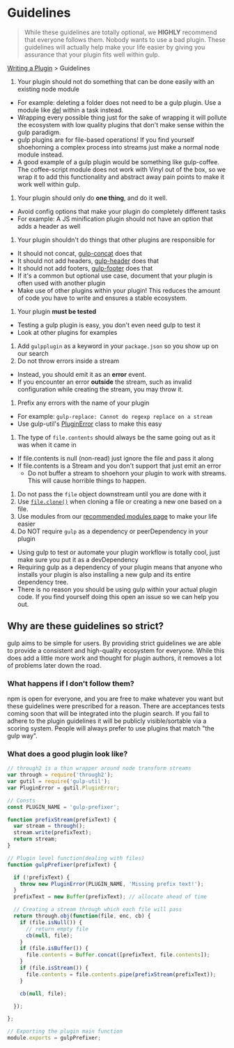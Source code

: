 # Guidelines

> While these guidelines are totally optional, we **HIGHLY** recommend that everyone follows them. Nobody wants to use a bad plugin. These guidelines will actually help make your life easier by giving you assurance that your plugin fits well within gulp.

[Writing a Plugin](README.md) > Guidelines

1. Your plugin should not do something that can be done easily with an existing node module
  - For example: deleting a folder does not need to be a gulp plugin. Use a module like [del](https://github.com/sindresorhus/del) within a task instead.
  - Wrapping every possible thing just for the sake of wrapping it will pollute the ecosystem with low quality plugins that don't make sense within the gulp paradigm.
  - gulp plugins are for file-based operations! If you find yourself shoehorning a complex process into streams just make a normal node module instead.
  - A good example of a gulp plugin would be something like gulp-coffee. The coffee-script module does not work with Vinyl out of the box, so we wrap it to add this functionality and abstract away pain points to make it work well within gulp.
1. Your plugin should only do **one thing**, and do it well.
  - Avoid config options that make your plugin do completely different tasks
  - For example: A JS minification plugin should not have an option that adds a header as well
1. Your plugin shouldn't do things that other plugins are responsible for
  - It should not concat, [gulp-concat](https://github.com/wearefractal/gulp-concat) does that
  - It should not add headers, [gulp-header](https://github.com/godaddy/gulp-header) does that
  - It should not add footers, [gulp-footer](https://github.com/godaddy/gulp-footer) does that
  - If it's a common but optional use case, document that your plugin is often used with another plugin
  - Make use of other plugins within your plugin! This reduces the amount of code you have to write and ensures a stable ecosystem.
1. Your plugin **must be tested**
  - Testing a gulp plugin is easy, you don't even need gulp to test it
  - Look at other plugins for examples
1. Add `gulpplugin` as a keyword in your `package.json` so you show up on our search
1. Do not throw errors inside a stream
  - Instead, you should emit it as an **error** event.
  - If you encounter an error **outside** the stream, such as invalid configuration while creating the stream, you may throw it.
1. Prefix any errors with the name of your plugin
  - For example: `gulp-replace: Cannot do regexp replace on a stream`
  - Use gulp-util's [PluginError](https://github.com/gulpjs/gulp-util#new-pluginerrorpluginname-message-options) class to make this easy
1. The type of `file.contents` should always be the same going out as it was when it came in
  - If file.contents is null (non-read) just ignore the file and pass it along
  - If file.contents is a Stream and you don't support that just emit an error
    - Do not buffer a stream to shoehorn your plugin to work with streams. This will cause horrible things to happen.
1. Do not pass the `file` object downstream until you are done with it
1. Use [`file.clone()`](https://github.com/wearefractal/vinyl#clone) when cloning a file or creating a new one based on a file.
1. Use modules from our [recommended modules page](recommended-modules.md) to make your life easier
1. Do NOT require `gulp` as a dependency or peerDependency in your plugin
  - Using gulp to test or automate your plugin workflow is totally cool, just make sure you put it as a devDependency
  - Requiring gulp as a dependency of your plugin means that anyone who installs your plugin is also installing a new gulp and its entire dependency tree.
  - There is no reason you should be using gulp within your actual plugin code. If you find yourself doing this open an issue so we can help you out.

## Why are these guidelines so strict?

gulp aims to be simple for users. By providing strict guidelines we are able to provide a consistent and high-quality ecosystem for everyone. While this does add a little more work and thought for plugin authors, it removes a lot of problems later down the road.

### What happens if I don't follow them?

npm is open for everyone, and you are free to make whatever you want but these guidelines were prescribed for a reason. There are acceptances tests coming soon that will be integrated into the plugin search. If you fail to adhere to the plugin guidelines it will be publicly visible/sortable via a scoring system. People will always prefer to use plugins that match "the gulp way".

### What does a good plugin look like?

```js
// through2 is a thin wrapper around node transform streams
var through = require('through2');
var gutil = require('gulp-util');
var PluginError = gutil.PluginError;

// Consts
const PLUGIN_NAME = 'gulp-prefixer';

function prefixStream(prefixText) {
  var stream = through();
  stream.write(prefixText);
  return stream;
}

// Plugin level function(dealing with files)
function gulpPrefixer(prefixText) {

  if (!prefixText) {
    throw new PluginError(PLUGIN_NAME, 'Missing prefix text!');
  }
  prefixText = new Buffer(prefixText); // allocate ahead of time

  // Creating a stream through which each file will pass
  return through.obj(function(file, enc, cb) {
    if (file.isNull()) {
      // return empty file
      cb(null, file);
    }
    if (file.isBuffer()) {
      file.contents = Buffer.concat([prefixText, file.contents]);
    }
    if (file.isStream()) {
      file.contents = file.contents.pipe(prefixStream(prefixText));
    }

    cb(null, file);

  });

};

// Exporting the plugin main function
module.exports = gulpPrefixer;
```
